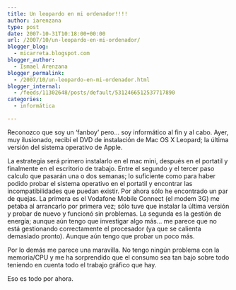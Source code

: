 ```yaml
---
title: Un leopardo en mi ordenador!!!!
author: iarenzana
type: post
date: 2007-10-31T10:18:00+00:00
url: /2007/10/un-leopardo-en-mi-ordenador/
blogger_blog:
  - micarreta.blogspot.com
blogger_author:
  - Ismael Arenzana
blogger_permalink:
  - /2007/10/un-leopardo-en-mi-ordenador.html
blogger_internal:
  - /feeds/11302648/posts/default/5312466512537717890
categories:
  - informática

---
```

Reconozco que soy un &#8216;fanboy&#8217; pero&#8230; soy informático al fin y al cabo. Ayer, muy ilusionado, recibí el DVD de instalación de Mac OS X Leopard; la última versión del sistema operativo de Apple.

La estrategia será primero instalarlo en el mac mini, después en el portatil y finalmente en el escritorio de trabajo. Entre el segundo y el tercer paso calculo que pasarán una o dos semanas; lo suficiente como para haber podido probar el sistema operativo en el portatil y encontrar las incompatibilidades que puedan existir. Por ahora sólo he encontrado un par de quejas. La primera es el Vodafone Mobile Connect (el modem 3G) me petaba al arrancarlo por primera vez; sólo tuve que instalar la última versión y probar de nuevo y funcionó sin problemas. La segunda es la gestión de energía; aunque aún tengo que investigar algo más&#8230; me parece que no está gestionando correctamente el procesador (ya que se calienta demasiado pronto). Aunque aún tengo que probar un poco más.

Por lo demás me parece una maravilla. No tengo ningún problema con la memoria/CPU y me ha sorprendido que el consumo sea tan bajo sobre todo teniendo en cuenta todo el trabajo gráfico que hay.

Eso es todo por ahora.